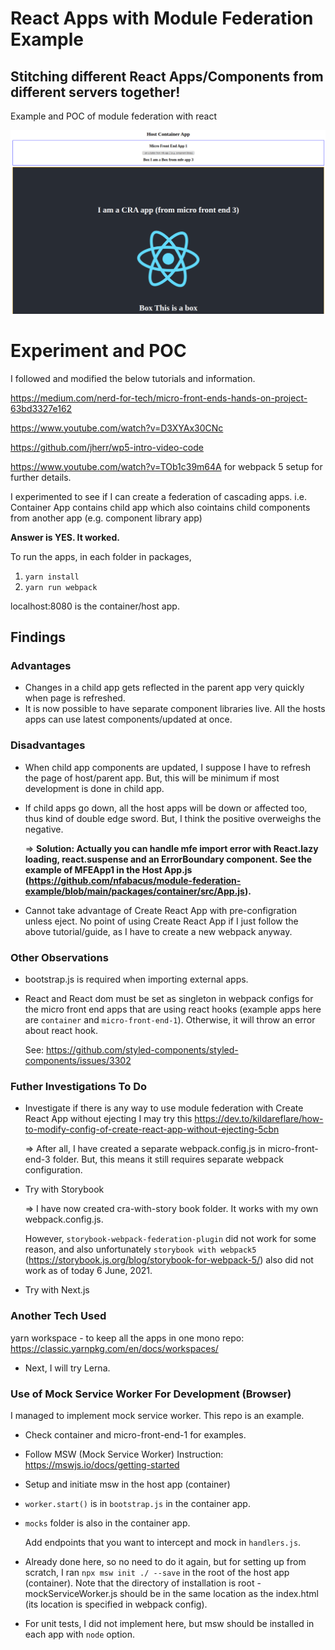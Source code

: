 # React Apps with Module Federation Example
## Stitching different React Apps/Components from different servers together!

Example and POC of module federation with react

![module federation](./screenshot-module-federation.png)

# Experiment and POC
I followed and modified the below tutorials and information.

https://medium.com/nerd-for-tech/micro-front-ends-hands-on-project-63bd3327e162

https://www.youtube.com/watch?v=D3XYAx30CNc

https://github.com/jherr/wp5-intro-video-code

https://www.youtube.com/watch?v=TOb1c39m64A for webpack 5 setup for further details.

I experimented to see if I can create a federation of cascading apps.
i.e. Container App contains child app which also cointains child components from another app (e.g. component library app)

**Answer is YES. It worked.**

To run the apps, in each folder in packages,
1. `yarn install`
2. `yarn run webpack`

localhost:8080 is the container/host app.

## Findings
### Advantages
- Changes in a child app gets reflected in the parent app very quickly when page is refreshed.
- It is now possible to have separate component libraries live.  All the hosts apps can use latest components/updated at once.

### Disadvantages
- When child app components are updated, I suppose I have to refresh the page of host/parent app. But, this will be minimum if most development is done in child app.
- If child apps go down, all the host apps will be down or affected too, thus kind of double edge sword.  But, I think the positive overweighs the negative.
  
  => **Solution: Actually you can handle mfe import error with React.lazy loading, react.suspense and an ErrorBoundary component. See the example of MFEApp1 in the Host App.js (https://github.com/nfabacus/module-federation-example/blob/main/packages/container/src/App.js).**
  
- Cannot take advantage of Create React App with pre-configration unless eject.
  No point of using Create React App if I just follow the above tutorial/guide, as I have to create a new webpack anyway.

### Other Observations
- bootstrap.js is required when importing external apps.
- React and React dom must be set as singleton in webpack configs for the micro front end apps that are using react hooks (example apps here are `container` and `micro-front-end-1`). Otherwise, it will throw an error about react hook.
  
  See: https://github.com/styled-components/styled-components/issues/3302

### Futher Investigations To Do
- Investigate if there is any way to use module federation with Create React App without ejecting
  I may try this https://dev.to/kildareflare/how-to-modify-config-of-create-react-app-without-ejecting-5cbn
  
  => After all, I have created a separate webpack.config.js in micro-front-end-3 folder. But, this means it still requires separate webpack configuration.
  
- Try with Storybook
  
  => I have now created cra-with-story book folder.  It works with my own webpack.config.js.
     
     However, `storybook-webpack-federation-plugin` did not work for some reason, and also unfortunately `storybook with webpack5` (https://storybook.js.org/blog/storybook-for-webpack-5/) also did not work as of today 6 June, 2021.

- Try with Next.js


### Another Tech Used
yarn workspace - to keep all the apps in one mono repo:
https://classic.yarnpkg.com/en/docs/workspaces/

- Next, I will try Lerna.

### Use of Mock Service Worker For Development (Browser)
I managed to implement mock service worker.  This repo is an example.
- Check container and micro-front-end-1 for examples.
- Follow MSW (Mock Service Worker) Instruction: https://mswjs.io/docs/getting-started
- Setup and initiate msw in the host app (container)
- `worker.start()` is in `bootstrap.js` in the container app.
- `mocks` folder is also in the container app.

   Add endpoints that you want to intercept and mock in `handlers.js`.

- Already done here, so no need to do it again, but for setting up from scratch, I ran `npx msw init ./ --save` in the root of the host app (container). Note that the directory of installation is root - mockServiceWorker.js should be in the same location as the index.html (its location is specified in webpack config).
- For unit tests, I did not implement here, but msw should be installed in each app with `node` option.